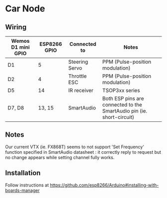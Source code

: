 # Car Node

## Wiring

| Wemos D1 mini GPIO | ESP8266 GPIO | Connected to   | Notes                                                                 |
|--------------------|--------------|----------------|-----------------------------------------------------------------------|
| D1                 | 5            | Steering Servo | PPM (Pulse-position modulation)                                       |
| D2                 | 4            | Throttle ESC   | PPM (Pulse-position modulation)                                       |
| D5                 | 14           | IR receiver    | TSOP3xx series                                                        |
| D7, D8             | 13, 15       | SmartAudio     | Both ESP pins are connected to the SmartAudio pin (ie. short-circuit) |

## Notes

Our current VTX (ie. FX868T) seems to not support 'Set Frequency' function specified in SmartAudio datasheet : it correctly reply to request but no change appears while setting channel fully works.

## Installation

Follow instructions at https://github.com/esp8266/Arduino#installing-with-boards-manager
